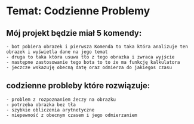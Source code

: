 # Temat: Codzienne Problemy

## Mój projekt będzie miał 5 komendy:
    - bot pobiera obrazek i pierwsza Komenda to taka która analizuje ten obrazek i wyświetla dane na jego temat
    - druga to taka która usuwa tło z tego obrazka i zwraca wyjście
    - następne zastosowanie tego bota to to że ma funkcję kalkulatora
    - jeczcze wskazuję obecną datę oraz odmierza do jakiegos czasu

## codzienne probleby które rozwiązuje:
    - problem z rozpoznaniem żeczy na obrazku
    - potrzeba obrazka bez tła
    - szybkie obliczenia arytnetyczne
    - niepewność z obecnym czasem i jego odmierzaniem

